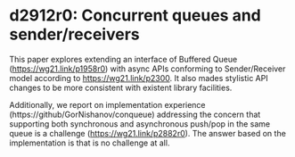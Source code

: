 # d2912r0: Concurrent queues and sender/receivers

This paper explores extending an interface of Buffered Queue (https://wg21.link/p1958r0) with async APIs
conforming to Sender/Receiver model according to https://wg21.link/p2300. It also mades stylistic API
changes to be more consistent with existent library facilities.

Additionally, we report on implementation experience (https://github/GorNishanov/conqueue)
addressing the concern that supporting
both synchronous and asynchronous push/pop in the same queue is a challenge (https://wg21.link/p2882r0).
The answer based on the implementation is that is no challenge at all.
